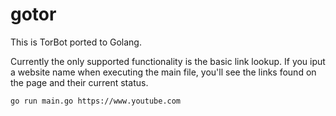 # gotor

This is TorBot ported to Golang. 

Currently the only supported functionality is the basic link lookup. If you iput a website name when executing the main file, you'll see the links found on the page and their current status. 
```
go run main.go https://www.youtube.com
```

